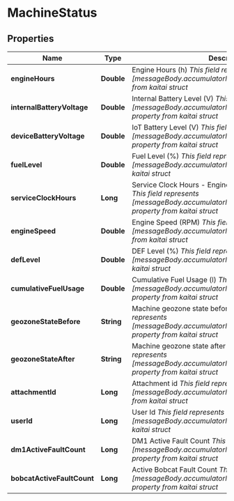 

# MachineStatus


## Properties

| Name | Type | Description | Notes |
|------------ | ------------- | ------------- | -------------|
|**engineHours** | **Double** | Engine Hours (h)  _This field represents [messageBody.accumulatorMap.engineHours] property from kaitai struct_  |  [optional] |
|**internalBatteryVoltage** | **Double** | Internal Battery Level (V)  _This field represents [messageBody.accumulatorMap.internalBatteryVoltage] property from kaitai struct_  |  [optional] |
|**deviceBatteryVoltage** | **Double** | IoT Battery Level (V)  _This field represents [messageBody.accumulatorMap.deviceBatteryVoltage] property from kaitai struct_  |  [optional] |
|**fuelLevel** | **Double** | Fuel Level (%)  _This field represents [messageBody.accumulatorMap.fuelLevel] property from kaitai struct_  |  [optional] |
|**serviceClockHours** | **Long** | Service Clock Hours - Engine hours until next service (h)  _This field represents [messageBody.accumulatorMap.serviceClockHours] property from kaitai struct_  |  [optional] |
|**engineSpeed** | **Double** | Engine Speed (RPM)  _This field represents [messageBody.accumulatorMap.engineSpeed] property from kaitai struct_  |  [optional] |
|**defLevel** | **Double** | DEF Level (%)   _This field represents [messageBody.accumulatorMap.defLevel] property from kaitai struct_  |  [optional] |
|**cumulativeFuelUsage** | **Double** | Cumulative Fuel Usage (l)  _This field represents [messageBody.accumulatorMap.cumulativeFuelUsage] property from kaitai struct_  |  [optional] |
|**geozoneStateBefore** | **String** | Machine geozone state before reported  _This field represents [messageBody.accumulatorMap.geozoneStateBefore] property from kaitai struct_  |  [optional] |
|**geozoneStateAfter** | **String** | Machine geozone state after reported  _This field represents [messageBody.accumulatorMap.geozoneStateAfter] property from kaitai struct_  |  [optional] |
|**attachmentId** | **Long** | Attachment id  _This field represents [messageBody.accumulatorMap.attachmentId] property from kaitai struct_  |  [optional] |
|**userId** | **Long** | User Id  _This field represents [messageBody.accumulatorMap.userId] property from kaitai struct_  |  [optional] |
|**dm1ActiveFaultCount** | **Long** | DM1 Active Fault Count  _This field represents [messageBody.accumulatorMap.dm1ActiveFaultCount] property from kaitai struct_  |  [optional] |
|**bobcatActiveFaultCount** | **Long** | Active Bobcat Fault Count  _This field represents [messageBody.accumulatorMap.bobcatActiveFaultCount] property from kaitai struct_  |  [optional] |




